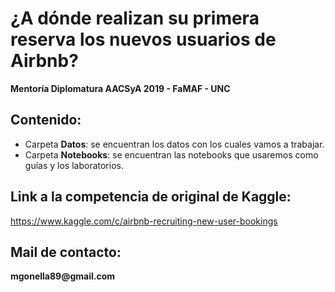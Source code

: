# ¿A dónde realizan su primera reserva los nuevos usuarios de Airbnb?

__Mentoría Diplomatura AACSyA 2019 - FaMAF - UNC__

## Contenido:
* Carpeta __Datos__: se encuentran los datos con los cuales vamos a trabajar.
* Carpeta __Notebooks__: se encuentran las notebooks que usaremos como guías y los laboratorios.

## Link a la competencia de original de Kaggle:
https://www.kaggle.com/c/airbnb-recruiting-new-user-bookings

## Mail de contacto: 
__mgonella89@gmail.com__